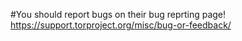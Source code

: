 #You should report bugs on their bug reprting page! https://support.torproject.org/misc/bug-or-feedback/